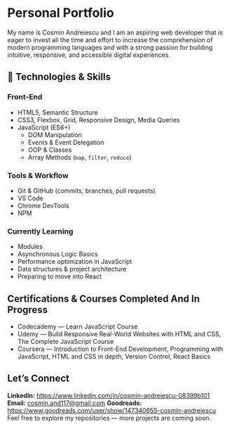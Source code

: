 # Personal Portfolio

My name is Cosmin Andreiescu and I am an aspiring web developer that is eager to invest all the time and effort to increase the comprehension of modern programming languages and with a strong passion for building intuitive, responsive, and accessible digital experiences.

## 🚀 Technologies & Skills

### Front-End
- HTML5, Semantic Structure
- CSS3, Flexbox, Grid, Responsive Design, Media Queries
- JavaScript (ES6+)
  - DOM Manipulation
  - Events & Event Delegation
  - OOP & Classes
  - Array Methods (`map`, `filter`, `reduce`)
  

### Tools & Workflow
- Git & GitHub (commits, branches, pull requests)
- VS Code
- Chrome DevTools
- NPM

### Currently Learning
- Modules
- Asynchronous Logic Basics
- Performance optimization in JavaScript
- Data structures & project architecture
- Preparing to move into React

## Certifications & Courses Completed And In Progress
- Codecademy — Learn JavaScript Course
- Udemy — Build Responsive Real-World Websites with HTML and CSS, The Complete JavaScript Course
- Coursera — Introduction to Front-End Development, Programming with JavaScript, HTML and CSS in depth, Version Control, React Basics

## Let’s Connect
**LinkedIn:** https://www.linkedin.com/in/cosmin-andreiescu-08399b101  
**Email:** cosmin.and117@gmail.com
**Goodreads:** https://www.goodreads.com/user/show/147340655-cosmin-andreiescu
Feel free to explore my repositories — more projects are coming soon.

